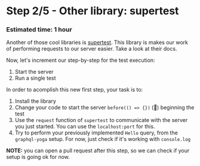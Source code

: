 # Step 2/5 - Other library: supertest
### Estimated time: 1 hour

Another of those cool libraries is [supertest](https://github.com/visionmedia/supertest). This library is makes our work of performing requests to our server easier. Take a look at their docs.

Now, let's increment our step-by-step for the test execution:

1. Start the server
1. Run a single test

In order to acomplish this new first step, your task is to:

1. Install the library
2. Change your code to start the server `before(() => {})` (🤣) beginning the test
2. Use the `request` function of `supertest` to communicate with the server you just started. You can use the `localhost:port` for this.
3. Try to perform your previously implemented `Hello` query, from the `graphql-yoga` setup. For now, just check if it's working with `console.log`

**NOTE:** you can open a pull request after this step, so we can check if your setup is going ok for now.
